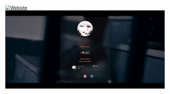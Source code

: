 [![Website](https://img.shields.io/badge/🌐_My_Website-FF5733?style=for-the-badge)](https://daino-dot.github.io)
[![My Website Preview](https://raw.githubusercontent.com/Daino-dot/Daino-dot.github.io/main/website-preview.png)](https://daino-dot.github.io)
